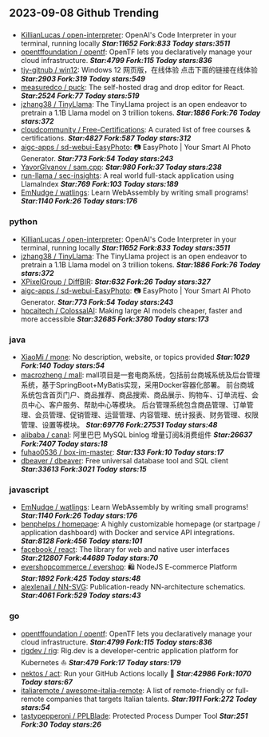 ## 2023-09-08 Github Trending

### 
* [KillianLucas / open-interpreter](https://github.com/KillianLucas/open-interpreter): OpenAI's Code Interpreter in your terminal, running locally ***Star:11652 Fork:833 Today stars:3511***
* [opentffoundation / opentf](https://github.com/opentffoundation/opentf): OpenTF lets you declaratively manage your cloud infrastructure. ***Star:4799 Fork:115 Today stars:836***
* [tjy-gitnub / win12](https://github.com/tjy-gitnub/win12): Windows 12 网页版，在线体验 点击下面的链接在线体验 ***Star:2903 Fork:319 Today stars:549***
* [measuredco / puck](https://github.com/measuredco/puck): The self-hosted drag and drop editor for React. ***Star:2524 Fork:77 Today stars:519***
* [jzhang38 / TinyLlama](https://github.com/jzhang38/TinyLlama): The TinyLlama project is an open endeavor to pretrain a 1.1B Llama model on 3 trillion tokens. ***Star:1886 Fork:76 Today stars:372***
* [cloudcommunity / Free-Certifications](https://github.com/cloudcommunity/Free-Certifications): A curated list of free courses & certifications. ***Star:4827 Fork:587 Today stars:312***
* [aigc-apps / sd-webui-EasyPhoto](https://github.com/aigc-apps/sd-webui-EasyPhoto): 📷 EasyPhoto | Your Smart AI Photo Generator. ***Star:773 Fork:54 Today stars:243***
* [YavorGIvanov / sam.cpp](https://github.com/YavorGIvanov/sam.cpp):  ***Star:980 Fork:37 Today stars:238***
* [run-llama / sec-insights](https://github.com/run-llama/sec-insights): A real world full-stack application using LlamaIndex ***Star:769 Fork:103 Today stars:189***
* [EmNudge / watlings](https://github.com/EmNudge/watlings): Learn WebAssembly by writing small programs! ***Star:1140 Fork:26 Today stars:176***

### python
* [KillianLucas / open-interpreter](https://github.com/KillianLucas/open-interpreter): OpenAI's Code Interpreter in your terminal, running locally ***Star:11652 Fork:833 Today stars:3511***
* [jzhang38 / TinyLlama](https://github.com/jzhang38/TinyLlama): The TinyLlama project is an open endeavor to pretrain a 1.1B Llama model on 3 trillion tokens. ***Star:1886 Fork:76 Today stars:372***
* [XPixelGroup / DiffBIR](https://github.com/XPixelGroup/DiffBIR):  ***Star:632 Fork:26 Today stars:327***
* [aigc-apps / sd-webui-EasyPhoto](https://github.com/aigc-apps/sd-webui-EasyPhoto): 📷 EasyPhoto | Your Smart AI Photo Generator. ***Star:773 Fork:54 Today stars:243***
* [hpcaitech / ColossalAI](https://github.com/hpcaitech/ColossalAI): Making large AI models cheaper, faster and more accessible ***Star:32685 Fork:3780 Today stars:173***

### java
* [XiaoMi / mone](https://github.com/XiaoMi/mone): No description, website, or topics provided ***Star:1029 Fork:140 Today stars:54***
* [macrozheng / mall](https://github.com/macrozheng/mall): mall项目是一套电商系统，包括前台商城系统及后台管理系统，基于SpringBoot+MyBatis实现，采用Docker容器化部署。 前台商城系统包含首页门户、商品推荐、商品搜索、商品展示、购物车、订单流程、会员中心、客户服务、帮助中心等模块。 后台管理系统包含商品管理、订单管理、会员管理、促销管理、运营管理、内容管理、统计报表、财务管理、权限管理、设置等模块。 ***Star:69776 Fork:27531 Today stars:48***
* [alibaba / canal](https://github.com/alibaba/canal): 阿里巴巴 MySQL binlog 增量订阅&消费组件 ***Star:26637 Fork:7407 Today stars:18***
* [fuhao0536 / box-im-master](https://github.com/fuhao0536/box-im-master):  ***Star:133 Fork:10 Today stars:17***
* [dbeaver / dbeaver](https://github.com/dbeaver/dbeaver): Free universal database tool and SQL client ***Star:33613 Fork:3021 Today stars:15***

### javascript
* [EmNudge / watlings](https://github.com/EmNudge/watlings): Learn WebAssembly by writing small programs! ***Star:1140 Fork:26 Today stars:176***
* [benphelps / homepage](https://github.com/benphelps/homepage): A highly customizable homepage (or startpage / application dashboard) with Docker and service API integrations. ***Star:8128 Fork:456 Today stars:101***
* [facebook / react](https://github.com/facebook/react): The library for web and native user interfaces ***Star:212807 Fork:44689 Today stars:70***
* [evershopcommerce / evershop](https://github.com/evershopcommerce/evershop): 🛍️ NodeJS E-commerce Platform ***Star:1892 Fork:425 Today stars:48***
* [alexlenail / NN-SVG](https://github.com/alexlenail/NN-SVG): Publication-ready NN-architecture schematics. ***Star:4061 Fork:529 Today stars:43***

### go
* [opentffoundation / opentf](https://github.com/opentffoundation/opentf): OpenTF lets you declaratively manage your cloud infrastructure. ***Star:4799 Fork:115 Today stars:836***
* [rigdev / rig](https://github.com/rigdev/rig): Rig.dev is a developer-centric application platform for Kubernetes ⛵ ***Star:479 Fork:17 Today stars:179***
* [nektos / act](https://github.com/nektos/act): Run your GitHub Actions locally 🚀 ***Star:42986 Fork:1070 Today stars:67***
* [italiaremote / awesome-italia-remote](https://github.com/italiaremote/awesome-italia-remote): A list of remote-friendly or full-remote companies that targets Italian talents. ***Star:1911 Fork:272 Today stars:54***
* [tastypepperoni / PPLBlade](https://github.com/tastypepperoni/PPLBlade): Protected Process Dumper Tool ***Star:251 Fork:30 Today stars:26***
